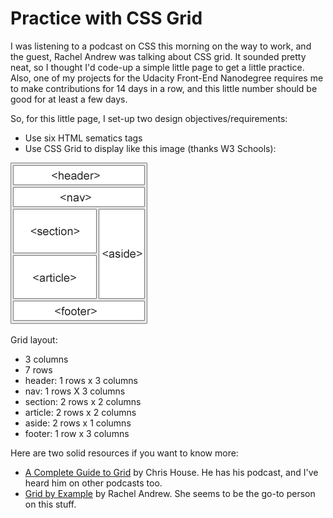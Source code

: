 # Practice with CSS Grid

I was listening to a podcast on CSS this morning on the way to work,
and the guest, Rachel Andrew was talking about CSS grid. It sounded pretty neat,
so I thought I'd code-up a simple little page to get a little practice. Also,
one of my projects for the Udacity Front-End Nanodegree requires me to make
contributions for 14 days in a row, and this little number should be good for
at least a few days.

So, for this little page, I set-up two design objectives/requirements:
* Use six HTML sematics tags
* Use CSS Grid to display like this image (thanks W3 Schools):

![Various HTML sematic tags](img_sem_elements.gif)

Grid layout:
- 3 columns
- 7 rows
- header: 1 rows x 3 columns
- nav: 1 rows X 3 columns
- section: 2 rows x 2 columns
- article: 2 rows x 2 columns
- aside: 2 rows x 1 columns
- footer: 1 row x 3 columns

Here are two solid resources if you want to know more:
- [A Complete Guide to Grid](https://css-tricks.com/snippets/css/complete-guide-grid/) by Chris House. He has his podcast, and I've heard him on other podcasts too.
- [Grid by Example](http://gridbyexample.com/resources/) by Rachel Andrew. She seems to be the go-to person on this stuff.

